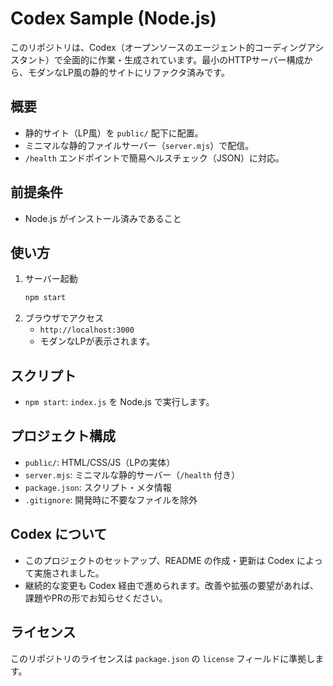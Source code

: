 # Codex Sample (Node.js)

このリポジトリは、Codex（オープンソースのエージェント的コーディングアシスタント）で全面的に作業・生成されています。最小のHTTPサーバー構成から、モダンなLP風の静的サイトにリファクタ済みです。

## 概要

- 静的サイト（LP風）を `public/` 配下に配置。
- ミニマルな静的ファイルサーバー（`server.mjs`）で配信。
- `/health` エンドポイントで簡易ヘルスチェック（JSON）に対応。

## 前提条件

- Node.js がインストール済みであること

## 使い方

1. サーバー起動
   ```bash
   npm start
   ```
2. ブラウザでアクセス
   - `http://localhost:3000`
   - モダンなLPが表示されます。

## スクリプト

- `npm start`: `index.js` を Node.js で実行します。

## プロジェクト構成

- `public/`: HTML/CSS/JS（LPの実体）
- `server.mjs`: ミニマルな静的サーバー（`/health` 付き）
- `package.json`: スクリプト・メタ情報
- `.gitignore`: 開発時に不要なファイルを除外

## Codex について

- このプロジェクトのセットアップ、README の作成・更新は Codex によって実施されました。
- 継続的な変更も Codex 経由で進められます。改善や拡張の要望があれば、課題やPRの形でお知らせください。

## ライセンス

このリポジトリのライセンスは `package.json` の `license` フィールドに準拠します。
